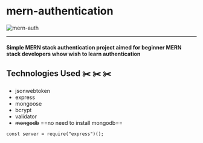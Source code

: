 # mern-authentication
![mern-auth](https://i.postimg.cc/8c3nMSFV/mern-auth.jpg)

---
#### Simple MERN stack authentication project aimed for beginner MERN stack developers whow wish to learn authentication
## Technologies Used :scissors: :scissors: :scissors:
- jsonwebtoken
- express
- mongoose
- bcrypt
- validator
- ~~mongodb~~ ==no need to install mongodb==

`const server = require("express")();`
